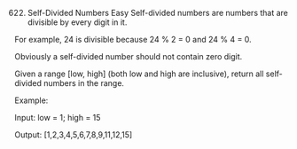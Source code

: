 622. Self-Divided Numbers
Easy
Self-divided numbers are numbers that are divisible by every digit in it.

For example, 24 is divisible because 24 % 2 = 0 and 24 % 4 = 0.

Obviously a self-divided number should not contain zero digit.

Given a range [low, high] (both low and high are inclusive), return all self-divided numbers in the range.

Example:

Input: low = 1; high = 15

Output: [1,2,3,4,5,6,7,8,9,11,12,15]

